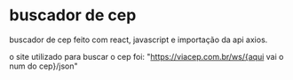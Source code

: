 # buscador de cep

buscador de cep feito com react, javascript e importação da api axios.

o site utilizado para buscar o cep foi: "https://viacep.com.br/ws/{aqui vai o num do cep}/json"
